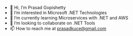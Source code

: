 - 👋 Hi, I’m Prasad Gopishetty
- 👀 I’m interested in Microsoft .NET Technologies
- 🌱 I’m currently learning Microservices with .NET and AWS
- 💞️ I’m looking to collaborate on .NET Tools
- 📫 How to reach me at prasadkuce@gmail.com
